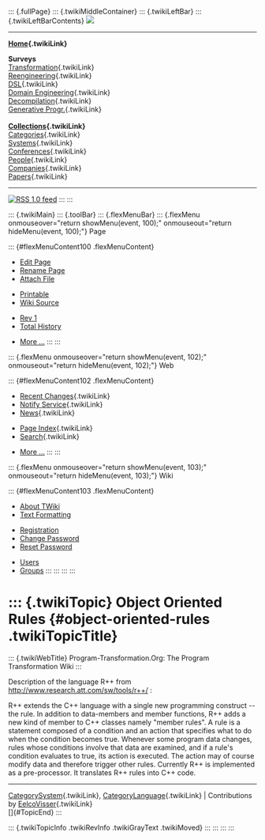 ::: {.fullPage}
::: {.twikiMiddleContainer}
::: {.twikiLeftBar}
::: {.twikiLeftBarContents}
![](../pub/transformation.gif)

------------------------------------------------------------------------

**[Home](WebHome){.twikiLink}**

**Surveys**\
[Transformation](ProgramTransformation){.twikiLink}\
[Reengineering](ReengineeringWiki){.twikiLink}\
[DSL](DomainSpecificLanguages){.twikiLink}\
[Domain Engineering](DomainEngineering){.twikiLink}\
[Decompilation](DeCompilation){.twikiLink}\
[Generative Progr.](GenerativeProgrammingWiki){.twikiLink}\
\
**[Collections](CategoryCollection){.twikiLink}**\
[Categories](CategoryCategory){.twikiLink}\
[Systems](TransformationSystems){.twikiLink}\
[Conferences](TransformationConferences){.twikiLink}\
[People](TransformationPeople){.twikiLink}\
[Companies](TransformationCompanies){.twikiLink}\
[Papers](CategoryPaper){.twikiLink}

------------------------------------------------------------------------

[![](../pub/rss.gif "RSS 1.0 feed")](WebRss@skin=rss)
:::
:::

::: {.twikiMain}
::: {.toolBar}
::: {.flexMenuBar}
::: {.flexMenu onmouseover="return showMenu(event, 100);" onmouseout="return hideMenu(event, 100);"}
Page

::: {#flexMenuContent100 .flexMenuContent}
-   [Edit
    Page](http://www.program-transformation.org/edit/Transform/ObjectOrientedRules?t=1536826523)
-   [Rename
    Page](http://www.program-transformation.org/rename/Transform/ObjectOrientedRules)
-   [Attach
    File](http://www.program-transformation.org/attach/Transform/ObjectOrientedRules)

<!-- -->

-   [Printable](http://www.program-transformation.org/view/Transform/ObjectOrientedRules?skin=print.pattern)
-   [Wiki
    Source](http://www.program-transformation.org/view/Transform/ObjectOrientedRules?skin=text&raw=on&contenttype=text/plain)

<!-- -->

-   [Rev
    1](http://www.program-transformation.org/view/Transform/ObjectOrientedRules?rev=1.1)
-   [Total
    History](http://www.program-transformation.org/rdiff/Transform/ObjectOrientedRules)

<!-- -->

-   [More
    \...](http://www.program-transformation.org/oops/Transform/ObjectOrientedRules?template=oopsmore&param1=1.1&param2=1.1)
:::
:::

::: {.flexMenu onmouseover="return showMenu(event, 102);" onmouseout="return hideMenu(event, 102);"}
Web

::: {#flexMenuContent102 .flexMenuContent}
-   [Recent Changes](WebChanges){.twikiLink}
-   [Notify Service](WebNotify){.twikiLink}
-   [News](WebNews){.twikiLink}

<!-- -->

-   [Page Index](WebIndex){.twikiLink}
-   [Search](WebSearch){.twikiLink}

<!-- -->

-   [More
    \...](http://www.program-transformation.org/oops/Transform/ObjectOrientedRules?template=oopsmore&param1=1.1&param2=1.1)
:::
:::

::: {.flexMenu onmouseover="return showMenu(event, 103);" onmouseout="return hideMenu(event, 103);"}
Wiki

::: {#flexMenuContent103 .flexMenuContent}
-   [About
    TWiki](http://www.program-transformation.org/view/TWiki/WebHome)
-   [Text
    Formatting](http://www.program-transformation.org/view/TWiki/TextFormattingRules)

<!-- -->

-   [Registration](http://www.program-transformation.org/view/TWiki/TWikiRegistration)
-   [Change
    Password](http://www.program-transformation.org/view/TWiki/ChangePassword)
-   [Reset
    Password](http://www.program-transformation.org/view/TWiki/ResetPassword)

<!-- -->

-   [Users](http://www.program-transformation.org/view/Main/TWikiUsers)
-   [Groups](http://www.program-transformation.org/view/Main/TWikiGroups)
:::
:::
:::
:::

::: {.twikiTopic}
Object Oriented Rules {#object-oriented-rules .twikiTopicTitle}
=====================

::: {.twikiWebTitle}
Program-Transformation.Org: The Program Transformation Wiki
:::

Description of the language R++ from
<http://www.research.att.com/sw/tools/r++/> :

R++ extends the C++ language with a single new programming construct \--
the rule. In addition to data-members and member functions, R++ adds a
new kind of member to C++ classes namely \"member rules\". A rule is a
statement composed of a condition and an action that specifies what to
do when the condition becomes true. Whenever some program data changes,
rules whose conditions involve that data are examined, and if a rule\'s
condition evaluates to true, its action is executed. The action may of
course modify data and therefore trigger other rules. Currently R++ is
implemented as a pre-processor. It translates R++ rules into C++ code.

------------------------------------------------------------------------

[CategorySystem](CategorySystem){.twikiLink},
[CategoryLanguage](CategoryLanguage){.twikiLink} \| Contributions by
[EelcoVisser](../Main/EelcoVisser){.twikiLink}\
[]{#TopicEnd}
:::

::: {.twikiTopicInfo .twikiRevInfo .twikiGrayText .twikiMoved}
:::
:::
:::
:::
